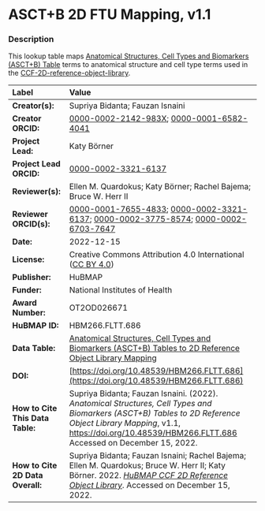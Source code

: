 # ASCT+B 2D FTU Mapping, v1.1

### Description
This lookup table maps [Anatomical Structures, Cell Types and Biomarkers (ASCT+B) Table](https://hubmapconsortium.github.io/ccf/pages/ccf-anatomical-structures.html) terms to anatomical structure and cell type terms used in the [CCF-2D-reference-object-library](https://github.com/hubmapconsortium/ccf-2d-reference-object-library).

| Label | Value |
| :------------- |:-------------|
| **Creator(s):** | Supriya Bidanta; Fauzan Isnaini |
| **Creator ORCID:** | [0000-0002-2142-983X](https://orcid.org/0000-0002-2142-983X); [0000-0001-6582-4041](https://orcid.org/0000-0001-6582-4041) |
| **Project Lead:** | Katy B&ouml;rner |
| **Project Lead ORCID:** | [0000-0002-3321-6137](https://orcid.org/0000-0002-3321-6137) |
| **Reviewer(s):** | Ellen M. Quardokus; Katy Börner; Rachel Bajema; Bruce W. Herr II | 
| **Reviewer ORCID(s):** |[0000-0001-7655-4833](https://orcid.org/0000-0001-7655-4833); [0000-0002-3321-6137](https://orcid.org/0000-0002-3321-6137); [0000-0002-3775-8574](https://orcid.org/0000-0002-3775-8574); [0000-0002-6703-7647](https://orcid.org/0000-0002-6703-7647) |
| **Date:** | 2022-12-15 |
| **License:** | Creative Commons Attribution 4.0 International ([CC BY 4.0](https://creativecommons.org/licenses/by/4.0/)) |
| **Publisher:** | HuBMAP |
| **Funder:** | National Institutes of Health |
| **Award Number:** | OT2OD026671 |
| **HuBMAP ID:** | HBM266.FLTT.686 |
| **Data Table:** | [Anatomical Structures, Cell Types and Biomarkers (ASCT+B) Tables to 2D Reference Object Library Mapping](https://hubmapconsortium.github.io/ccf-releases/v1.3/2d-ftu/asct-b-2d-models-mapping.csv) |
| **DOI:** | [https://doi.org/10.48539/HBM266.FLTT.686](https://doi.org/10.48539/HBM266.FLTT.686) |
| **How to Cite This Data Table:** | Supriya Bidanta; Fauzan Isnaini. (2022). *Anatomical Structures, Cell Types and Biomarkers (ASCT+B) Tables to 2D Reference Object Library Mapping*, v1.1, https://doi.org/10.48539/HBM266.FLTT.686  Accessed on December 15, 2022. |
| **How to Cite 2D Data Overall:** |  Supriya Bidanta; Fauzan Isnaini; Rachel Bajema; Ellen M. Quardokus; Bruce W. Herr II; Katy B&ouml;rner. 2022. [*HuBMAP CCF 2D Reference Object Library*](https://hubmapconsortium.github.io/ccf/pages/ccf-2d-reference-object-library.html). Accessed on December 15, 2022.
